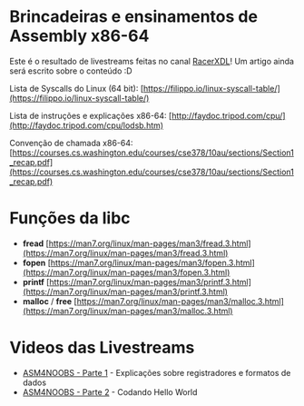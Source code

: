 # Brincadeiras e ensinamentos de Assembly x86-64

Este é o resultado de livestreams feitas no canal [RacerXDL](https://twitch.tv/racerxdl)! Um artigo ainda será escrito sobre o conteúdo :D

Lista de Syscalls do Linux (64 bit): [https://filippo.io/linux-syscall-table/](https://filippo.io/linux-syscall-table/)

Lista de instruções e explicações x86-64: [http://faydoc.tripod.com/cpu/](http://faydoc.tripod.com/cpu/lodsb.htm)

Convenção de chamada x86-64: [https://courses.cs.washington.edu/courses/cse378/10au/sections/Section1_recap.pdf](https://courses.cs.washington.edu/courses/cse378/10au/sections/Section1_recap.pdf)


# Funções da libc

* **fread** [https://man7.org/linux/man-pages/man3/fread.3.html](https://man7.org/linux/man-pages/man3/fread.3.html)
* **fopen** [https://man7.org/linux/man-pages/man3/fopen.3.html](https://man7.org/linux/man-pages/man3/fopen.3.html)
* **printf** [https://man7.org/linux/man-pages/man3/printf.3.html](https://man7.org/linux/man-pages/man3/printf.3.html)
* **malloc** / **free** [https://man7.org/linux/man-pages/man3/malloc.3.html](https://man7.org/linux/man-pages/man3/malloc.3.html)


# Videos das Livestreams

* [ASM4NOOBS - Parte 1](https://www.youtube.com/watch?v=3jrftX-GHgU) - Explicações sobre registradores e formatos de dados
* [ASM4NOOBS - Parte 2](https://www.youtube.com/watch?v=TVaTpjODUpo) - Codando Hello World

